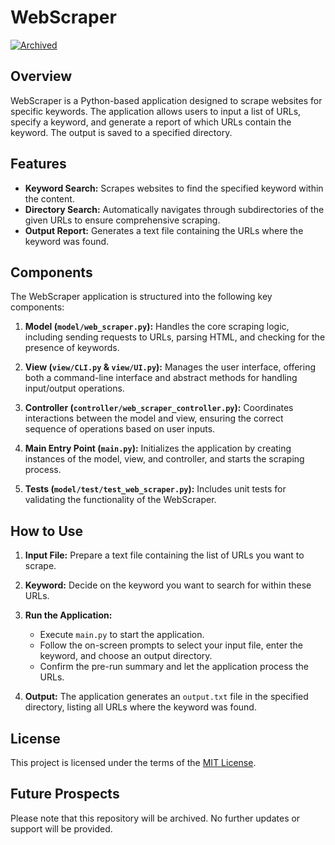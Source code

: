# WebScraper

[![Archived](https://img.shields.io/badge/status-archived-lightgrey.svg)](https://github.com/RhamzThev/WebScraper)

## Overview
WebScraper is a Python-based application designed to scrape websites for specific keywords. The application allows users to input a list of URLs, specify a keyword, and generate a report of which URLs contain the keyword. The output is saved to a specified directory.

## Features
- **Keyword Search:** Scrapes websites to find the specified keyword within the content.
- **Directory Search:** Automatically navigates through subdirectories of the given URLs to ensure comprehensive scraping.
- **Output Report:** Generates a text file containing the URLs where the keyword was found.

## Components
The WebScraper application is structured into the following key components:

1. **Model (`model/web_scraper.py`):** Handles the core scraping logic, including sending requests to URLs, parsing HTML, and checking for the presence of keywords.

2. **View (`view/CLI.py` & `view/UI.py`):** Manages the user interface, offering both a command-line interface and abstract methods for handling input/output operations.

3. **Controller (`controller/web_scraper_controller.py`):** Coordinates interactions between the model and view, ensuring the correct sequence of operations based on user inputs.

4. **Main Entry Point (`main.py`):** Initializes the application by creating instances of the model, view, and controller, and starts the scraping process.

5. **Tests (`model/test/test_web_scraper.py`):** Includes unit tests for validating the functionality of the WebScraper.

## How to Use
1. **Input File:** Prepare a text file containing the list of URLs you want to scrape.
2. **Keyword:** Decide on the keyword you want to search for within these URLs.
3. **Run the Application:**
   - Execute `main.py` to start the application.
   - Follow the on-screen prompts to select your input file, enter the keyword, and choose an output directory.
   - Confirm the pre-run summary and let the application process the URLs.

4. **Output:** The application generates an `output.txt` file in the specified directory, listing all URLs where the keyword was found.

## License
This project is licensed under the terms of the [MIT License](LICENSE).

## Future Prospects
Please note that this repository will be archived. No further updates or support will be provided.
